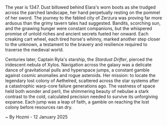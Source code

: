 
The year is 1347.  Dust billowed behind Elara's worn boots as she trudged across the parched landscape, her hand perpetually resting on the pommel of her sword.  The journey to the fabled city of Zerzura was proving far more arduous than the grimy tavern tales had suggested.  Bandits, scorching sun, and the gnawing hunger were constant companions, but the whispered promise of untold riches and ancient secrets fueled her onward. Each creaking cart wheel, each tired horse's whinny, marked another step closer to the unknown, a testament to the bravery and resilience required to traverse the medieval world.


Centuries later, Captain Ryla's starship, the *Stardust Drifter*, pierced the iridescent nebula of Xylos.  Navigation across the galaxy was a delicate dance of gravitational pulls and hyperspace jumps, a constant gamble against cosmic anomalies and rogue asteroids.  Her mission: to locate the legendary lost colony of Aethelred, scattered across the star systems after a catastrophic warp-core failure generations ago. The vastness of space held both wonder and peril, the shimmering beauty of nebulae a stark contrast to the cold, calculated precision needed to survive its unforgiving expanse.  Each jump was a leap of faith, a gamble on reaching the lost colony before resources ran dry.

~ By Hozmi - 12 January 2025
